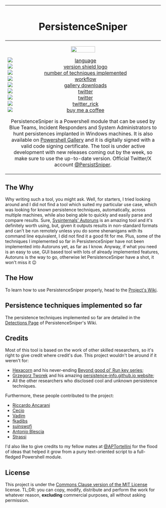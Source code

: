 <table class="tg">
<thead>
  <tr>
    <th class="tg-0pky"><h1 align=center>PersistenceSniper</h1></th>
  </tr>
</thead>
<tbody>
  <tr>
    <td class="tg-0pky"><p align="center">
<img src="https://blog.notso.pro/img/persistencesnipernew4.png" width="40%">
<p align="center"><a href="https://www.powershellgallery.com/packages/PersistenceSniper/"><img src="https://img.shields.io/badge/Language-Powershell-blue" alt="language" style="text-align:center;display:block;"></a> <a href="https://www.powershellgallery.com/packages/PersistenceSniper/"><img src="https://img.shields.io/powershellgallery/v/PersistenceSniper?label=Module%20Version" alt="version shield logo" style="text-align:center;display:block;"></a> <a href="https://github.com/last-byte/PersistenceSniper/wiki/3-%E2%80%90-Detections"><img src="https://img.shields.io/badge/Persistence%20Techniques-54-brightgreen" alt="number of techniques implemented" style="text-align:center;display:block;"></a> <a href="https://www.powershellgallery.com/packages/PersistenceSniper/"><img src="https://img.shields.io/badge/Digital%20Signature-Valid-brightgreen" alt="workflow" style="text-align:center;display:block;"></a> <a href="https://www.powershellgallery.com/packages/PersistenceSniper/"><img src="https://img.shields.io/powershellgallery/dt/PersistenceSniper?label=Gallery%20Downloads" alt="gallery downloads" style="text-align:center;display:block;"></a> <a href="https://twitter.com/PersistSniper"><img src="https://img.shields.io/twitter/follow/PersistSniper?style=social" alt="twitter" style="text-align:center;display:block;"></a> <a href="https://twitter.com/last0x00"><img src="https://img.shields.io/twitter/follow/last0x00?style=social" alt="twitter" style="text-align:center;display:block;"></a> <a href="https://twitter.com/dottor_morte"><img src="https://img.shields.io/twitter/follow/dottor_morte?style=social" alt="twitter_rick" style="text-align:center;display:block;"></a> <a href="https://www.buymeacoffee.com/last0x00"><img src="https://img.shields.io/badge/buy%20me%20a-coffee-yellow" alt="buy me a coffee" style="text-align:center;display:block;"></a></p>  
<p align="center">PersistenceSniper is a Powershell module that can be used by Blue Teams, Incident Responders and System Administrators to hunt persistences implanted in Windows machines. It is also available on <a href=https://www.powershellgallery.com/packages/PersistenceSniper/1.0>Powershell Gallery</a> and it is digitally signed with a valid code signing certificate. The tool is under active development with new releases coming out by the week, so make sure to use the up-to-date version. Official Twitter/X account <a href="https://twitter.com/PersistSniper">@PersistSniper</a>.</p>
</td>
  </tr>
</tbody>
</table>

## The Why
Why writing such a tool, you might ask. Well, for starters, I tried looking around and I did not find a tool which suited my particular use case, which was looking for known persistence techniques, automatically, across multiple machines, while also being able to quickly and easily parse and compare results. Sure, [Sysinternals' Autoruns](https://docs.microsoft.com/en-us/sysinternals/downloads/autoruns) is an amazing tool and it's definitely worth using, but, given it outputs results in non-standard formats and can't be run remotely unless you do some shenanigans with its command line equivalent, I did not find it a good fit for me. Plus, some of the techniques I implemented so far in PersistenceSniper have not been implemented into Autoruns yet, as far as I know. Anyway, if what you need is an easy to use, GUI based tool with lots of already implemented features, Autoruns is the way to go, otherwise let PersistenceSniper have a shot, it won't miss it 😉

## The How
To learn how to use PersistenceSniper properly, head to the [Project's Wiki](https://github.com/last-byte/PersistenceSniper/wiki).

## Persistence techniques implemented so far
The persistence techniques implemented so far are detailed in the [Detections Page](https://github.com/last-byte/PersistenceSniper/wiki/3-%E2%80%90-Detections) of PersistenceSniper's Wiki.

## Credits
Most of this tool is based on the work of other skilled researchers, so it's right to give credit where credit's due. This project wouldn't be around if it weren't for:
- [Hexacorn](https://www.hexacorn.com/) and his never-ending [Beyond good ol' Run key series](https://www.hexacorn.com/blog/2017/01/28/beyond-good-ol-run-key-all-parts/);
- [Grzegorz Tworek](https://twitter.com/0gtweet/) and his amazing [persistence-info.github.io website](https://persistence-info.github.io/);
- All the other researchers who disclosed cool and unknown persistence techniques.

Furthermore, these people contributed to the project:
- [Riccardo Ancarani](https://twitter.com/dottor_morte)
- [Cecio](https://twitter.com/red5heep)
- [Vadim](https://twitter.com/D3F7A5105)
- [fkadibs](https://twitter.com/fkadibs)
- [suinswofi](https://github.com/suinswofi)
- [Antonio Blescia](https://github.com/ablescia)
- [Strassi](https://twitter.com/strassi7)

I'd also like to give credits to my fellow mates at [@APTortellini](https://aptw.tf/about/) for the flood of ideas that helped it grow from a puny text-oriented script to a full-fledged Powershell module.

## License
This project is under the [Commons Clause version of the MIT License](https://github.com/last-byte/PersistenceSniper/blob/main/LICENSE) license. TL;DR: you can copy, modify, distribute and perform the work for whatever reason, __excluding__ commercial purposes, all without asking permission.
